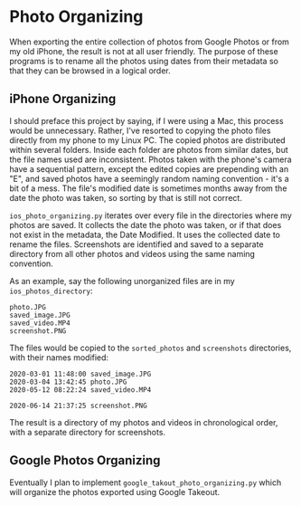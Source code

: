 # Photo Organizing
When exporting the entire collection of photos from Google Photos or from my old iPhone, the result is not at all user friendly. The purpose of these programs is to rename all the photos using dates from their metadata so that they can be browsed in a logical order. 

## iPhone Organizing
I should preface this project by saying, if I were using a Mac, this process would be unnecessary. Rather, I've resorted to copying the photo files directly from my phone to my Linux PC. The copied photos are distributed within several folders. Inside each folder are photos from similar dates, but the file names used are inconsistent. Photos taken with the phone's camera have a sequential pattern, except the edited copies are prepending with an "E", and saved photos have a seemingly random naming convention - it's a bit of a mess. The file's modified date is sometimes months away from the date the photo was taken, so sorting by that is still not correct. 

`ios_photo_organizing.py` iterates over every file in the directories where my photos are saved. It collects the date the photo was taken, or if that does not exist in the metadata, the Date Modified. It uses the collected date to rename the files. Screenshots are identified and saved to a separate directory from all other photos and videos using the same naming convention. 

As an example, say the following unorganized files are in my `ios_photos_directory`:

    photo.JPG
    saved_image.JPG
    saved_video.MP4
    screenshot.PNG

The files would be copied to the `sorted_photos` and `screenshots` directories, with their names modified:

    2020-03-01 11:48:00 saved_image.JPG
    2020-03-04 13:42:45 photo.JPG
    2020-05-12 08:22:24 saved_video.MP4
    
    2020-06-14 21:37:25 screenshot.PNG

The result is a directory of my photos and videos in chronological order, with a separate directory for screenshots. 

## Google Photos Organizing
Eventually I plan to implement `google_takout_photo_organizing.py` which will organize the photos exported using Google Takeout. 
